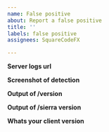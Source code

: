 ```yaml
---
name: False positive
about: Report a false positive
title: ''
labels: false positive
assignees: SquareCodeFX

---
```


**Server logs url**

**Screenshot of detection**

**Output of /version**

**Output of /sierra version**

**Whats your client version**
